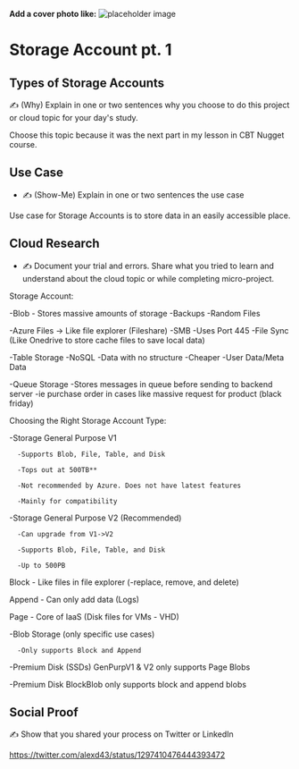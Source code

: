 <!-- This template removes the micro tutorial for a quicker post and removes images for a full template check out the 000-DAY-ARTICLE-LONG-TEMPLATE.MD-->

**Add a cover photo like:**
![placeholder image](https://via.placeholder.com/1200x600)

# Storage Account pt. 1

## Types of Storage Accounts

✍️ (Why) Explain in one or two sentences why you choose to do this project or cloud topic for your day's study.

Choose this topic because it was the next part in my lesson in CBT Nugget course.

## Use Case

- ✍️ (Show-Me) Explain in one or two sentences the use case

Use case for Storage Accounts is to store data in an easily accessible place.

## Cloud Research

- ✍️ Document your trial and errors. Share what you tried to learn and understand about the cloud topic or while completing micro-project.

Storage Account:

  -Blob - Stores massive amounts of storage
      -Backups
      -Random Files
      
  -Azure Files -> Like file explorer (Fileshare)
      -SMB
      -Uses Port 445
      -File Sync (Like Onedrive to store cache files to save local data)
      
  -Table Storage
      -NoSQL
        -Data with no structure
        -Cheaper
        -User Data/Meta Data
        
  -Queue Storage
      -Stores messages in queue before sending to backend server
        -ie purchase order in cases like massive request for product (black friday)
        
        
        
Choosing the Right Storage Account Type:

  -Storage General Purpose V1
  
      -Supports Blob, File, Table, and Disk
      
      -Tops out at 500TB**
      
      -Not recommended by Azure. Does not have latest features
      
      -Mainly for compatibility
      
  -Storage General Purpose V2 (Recommended)
  
      -Can upgrade from V1->V2
      
      -Supports Blob, File, Table, and Disk
      
      -Up to 500PB
      
Block - Like files in file explorer (-replace, remove, and delete)

Append - Can only add data (Logs)

Page - Core of IaaS (Disk files for VMs - VHD)
      
  -Blob Storage (only specific use cases)
  
      -Only supports Block and Append
      
  -Premium Disk (SSDs) GenPurpV1 & V2 only supports Page Blobs
  
  -Premium Disk BlockBlob only supports block and append blobs

## Social Proof

✍️ Show that you shared your process on Twitter or LinkedIn

https://twitter.com/alexd43/status/1297410476444393472
